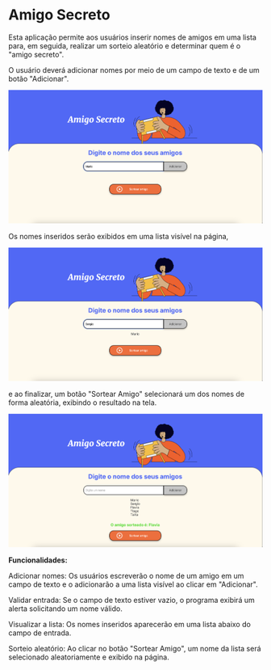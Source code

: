 # Amigo Secreto
Esta aplicação permite aos usuários inserir nomes de amigos em uma lista para, em seguida, realizar um sorteio aleatório e determinar quem é o "amigo secreto".

O usuário deverá adicionar nomes por meio de um campo de texto e de um botão "Adicionar".

<img src="/tela2.png">

Os nomes inseridos serão exibidos em uma lista visível na página,

<img src="/tela3.png">

e ao finalizar, um botão "Sortear Amigo" selecionará um dos nomes de forma aleatória, exibindo o resultado na tela.

<img src="/tela4.png">

**Funcionalidades:**

Adicionar nomes: Os usuários escreverão o nome de um amigo em um campo de texto e o adicionarão a uma lista visível ao clicar em "Adicionar".

Validar entrada: Se o campo de texto estiver vazio, o programa exibirá um alerta solicitando um nome válido.

Visualizar a lista: Os nomes inseridos aparecerão em uma lista abaixo do campo de entrada.

Sorteio aleatório: Ao clicar no botão "Sortear Amigo", um nome da lista será selecionado aleatoriamente e exibido na página.

